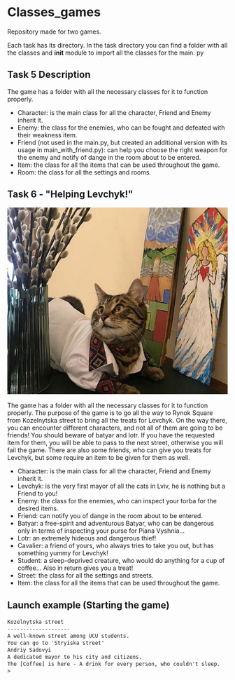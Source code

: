 # Classes_games
Repository made for two games.

Each task has its directory.
In the task directory you can find a folder with all the classes and __init__ module to import all the classes for the main. py

## Task 5 Description
The game has a folder with all the necessary classes for it to function properly.
- Character: is the main class for all the character, Friend and Enemy inherit it.
- Enemy: the class for the enemies, who can be fought and defeated with their weakness item.
- Friend (not used in the main.py, but created an additional version with its usage in main_with_friend.py): can help you choose the right weapon for the enemy and notify of dange in the room about to be entered.
- Item: the class for all the items that can be used throughout the game.
- Room: the class for all the settings and rooms.

## Task 6 - "Helping Levchyk!"
![Here is Levchyk](Levchyk.jpeg)

The game has a folder with all the necessary classes for it to function properly.
The purpose of the game is to go all the way to Rynok Square from Kozelnytska street to bring all the treats for Levchyk.
On the way there, you can encounter different characters, and not all of them are going to be friends! You should beware of batyar and lotr. If you have the requested item for them, you will be able to pass to the next street, otherwise you will fail the game. There are also some friends, who can give you treats for Levchyk, but some require an item to be given for them as well.

- Character: is the main class for all the character, Friend and Enemy inherit it.
- Levchyk: is the very first mayor of all the cats in Lviv, he is nothing but a Friend to you!
- Enemy: the class for the enemies, who can inspect your torba for the desired items.
- Friend: can notify you of dange in the room about to be entered.
- Batyar: a free-spirit and adventurous Batyar, who can be dangerous only in terms of inspecting your purse for Piana Vyshnia...
- Lotr: an extremely hideous and dangerous thief!
- Cavalier: a friend of yours, who always tries to take you out, but has something yummy for Levchyk!
- Student: a sleep-deprived creature, who would do anything for a cup of coffee... Also in return gives you a treat!
- Street:  the class for all the settings and streets.
- Item: the class for all the items that can be used throughout the game.

## Launch example (Starting the game)

```
Kozelnytska street
--------------------
A well-known street among UCU students.
You can go to 'Stryiska street'
Andriy Sadovyi
A dedicated mayor to his city and citizens.
The [Coffee] is here - A drink for every person, who couldn't sleep.
>
```
